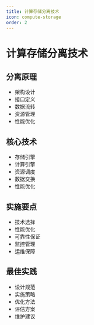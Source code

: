 ```yaml
---
title: 计算存储分离技术
icon: compute-storage
order: 2
---
```


# 计算存储分离技术

## 分离原理
- 架构设计
- 接口定义
- 数据流转
- 资源管理
- 性能优化

## 核心技术
- 存储引擎
- 计算引擎
- 资源调度
- 数据交换
- 性能优化

## 实施要点
- 技术选择
- 性能优化
- 可靠性保证
- 监控管理
- 运维保障

## 最佳实践
- 设计规范
- 实施策略
- 优化方法
- 评估方案
- 维护建议
